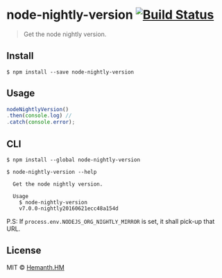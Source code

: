 # node-nightly-version [![Build Status](https://travis-ci.org/hemanth/node-nightly-version.svg?branch=master)](https://travis-ci.org/hemanth/node-nightly-version)

>  Get the node nightly version.


## Install

```
$ npm install --save node-nightly-version
```


## Usage

```js
nodeNightlyVersion()
.then(console.log) // 
.catch(console.error);
```

## CLI

```
$ npm install --global node-nightly-version
```

```
$ node-nightly-version --help

  Get the node nightly version.

  Usage
    $ node-nightly-version
    v7.0.0-nightly20160621ecc48a154d

```

P.S: If `process.env.NODEJS_ORG_NIGHTLY_MIRROR` is set, it shall pick-up that URL.

## License

MIT © [Hemanth.HM](https://h3manth.com)
